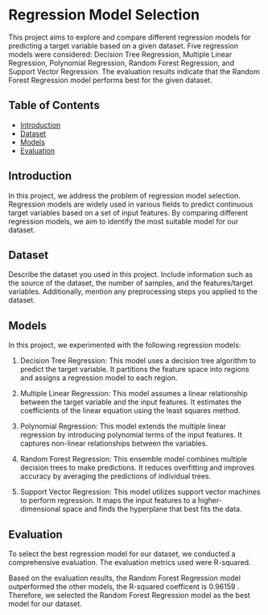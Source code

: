 # Regression Model Selection

This project aims to explore and compare different regression models for predicting a target variable based on a given dataset. Five regression models were considered: Decision Tree Regression, Multiple Linear Regression, Polynomial Regression, Random Forest Regression, and Support Vector Regression. The evaluation results indicate that the Random Forest Regression model performs best for the given dataset. 

## Table of Contents
- [Introduction](#introduction)
- [Dataset](#dataset)
- [Models](#models)
- [Evaluation](#evaluation)

## Introduction

In this project, we address the problem of regression model selection. Regression models are widely used in various fields to predict continuous target variables based on a set of input features. By comparing different regression models, we aim to identify the most suitable model for our dataset.

## Dataset

Describe the dataset you used in this project. Include information such as the source of the dataset, the number of samples, and the features/target variables. Additionally, mention any preprocessing steps you applied to the dataset.

## Models

In this project, we experimented with the following regression models:

1. Decision Tree Regression: This model uses a decision tree algorithm to predict the target variable. It partitions the feature space into regions and assigns a regression model to each region.

2. Multiple Linear Regression: This model assumes a linear relationship between the target variable and the input features. It estimates the coefficients of the linear equation using the least squares method.

3. Polynomial Regression: This model extends the multiple linear regression by introducing polynomial terms of the input features. It captures non-linear relationships between the variables.

4. Random Forest Regression: This ensemble model combines multiple decision trees to make predictions. It reduces overfitting and improves accuracy by averaging the predictions of individual trees.

5. Support Vector Regression: This model utilizes support vector machines to perform regression. It maps the input features to a higher-dimensional space and finds the hyperplane that best fits the data.

## Evaluation

To select the best regression model for our dataset, we conducted a comprehensive evaluation. The evaluation metrics used were R-squared.

Based on the evaluation results, the Random Forest Regression model outperformed the other models, the R-squared coefficent is 0.96159 . Therefore, we selected the Random Forest Regression model as the best model for our dataset.
